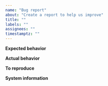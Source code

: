 ```yaml
---
name: "Bug report"
about: "Create a report to help us improve"
title: ""
labels: ""
assignees: ""
timestamptz: ""
---
```


<!-- This issue tracker is only for technical issues related to Dimecoin Core.

General dimecoin questions and/or support requests are best directed to the dedicated support channels for Dimecoin at https://t.me/dimeofficial support or contacting via support at dimecoinnetwork.com 

For reporting security issues, please email developer at dimecoinnewtork.com.

=======

If the node is "stuck" during sync or giving "block checksum mismatch" errors, please ensure your hardware is stable by running memtest and observe CPU temperature with a load-test tool such as linpack before creating an issue! -->

<!-- Describe the issue -->

**Expected behavior**

<!--- What behavior did you expect? -->

**Actual behavior**

<!--- What was the actual behavior (provide screenshots if the issue is GUI-related)? -->

**To reproduce**

<!--- How reliably can you reproduce the issue, what are the steps to do so? -->

**System information**

<!-- What version of Dimecoin Core are you using, where did you get it (website, self-compiled, etc)? -->

<!-- What type of machine are you observing the error on (OS/CPU and disk type)? -->

<!-- GUI-related issue? What is your operating system and its version? If Linux, what is your desktop environment and graphical shell? -->

<!-- Any extra information that might be useful in the debugging process. -->
<!--- This is normally the contents of a `debug.log` or `config.log` file. Raw text or a link to a pastebin type site are preferred. -->
